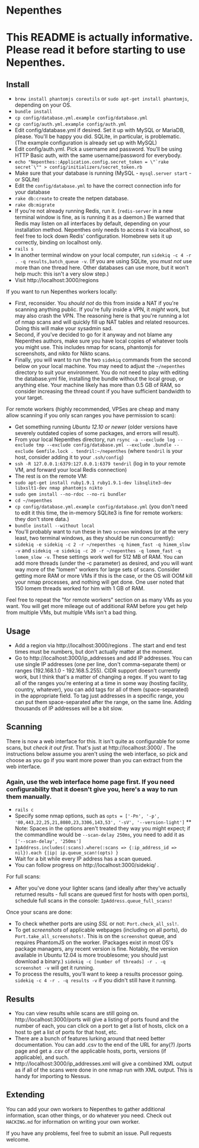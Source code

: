 # Nepenthes

# This README is actually informative. Please read it before starting to use Nepenthes.

## Install
* `brew install phantomjs coreutils` or `sudo apt-get install phantomjs`, depending on your OS.
* `bundle install`
* `cp config/database.yml.example config/database.yml` 
* `cp config/auth.yml.example config/auth.yml`
* Edit config/database.yml if desired. Set it up with MySQL or MariaDB, please. You'll be happy you did. SQLite, in particular, is problematic. (The example configuration is already set up with MySQL)
* Edit config/auth.yml. Pick a username and password. You'll be using HTTP Basic auth, with the same username/password for everybody.
* ```echo "Nepenthes::Application.config.secret_token = \"`rake secret`\"" > config/initializers/secret_token.rb```
* Make sure that your database is running (MySQL - `mysql.server start` - or SQLite)
* Edit the `config/database.yml` to have the correct connection info for your database
* `rake db:create` to create the netpen database.
* `rake db:migrate`
* If you're not already running Redis, run it. (`redis-server` in a new terminal window is fine, as is running it as a daemon.) Be warned that Redis may listen on all interfaces by default, depending on your installation method. Nepenthes only needs to access it via localhost, so feel free to lock down Redis' configuration. Homebrew sets it up correctly, binding on localhost only.
* `rails s`
* In another terminal window on your local computer, run `sidekiq -c 4 -r . -q results,batch_queue -v`. (If you are using SQLite, you *must not* use more than one thread here. Other databases can use more, but it won't help much: this isn't a very slow step.)
* Visit http://localhost:3000/regions

If you want to run Nepenthes workers locally:
* First, reconsider. You *should not* do this from inside a NAT if you're scanning anything public. If you're fully inside a VPN, it *might* work, but may also crash the VPN. The reasoning here is that you're running a lot of nmap scans and will quickly fill up NAT tables and related resources. Doing this will make your sysadmin sad.
* Second, if you've decided to go for it anyway and not blame any Nepenthes authors, make sure you have local copies of whatever tools you might use. This includes nmap for scans, phantomjs for screenshots, and nikto for Nikto scans.
* Finally, you will want to run the two `sidekiq` commands from the second below on your local machine. You may need to adjust the `~/nepenthes` directory to suit your environment. You do not need to play with editing the database.yml file, installing the bundle without the local group, or anything else. Your machine likely has more than 0.5 GB of RAM, so consider increasing the thread count if you have sufficient bandwidth to your target.

For remote workers (highly recommended, VPSes are cheap and many allow scanning if you only scan ranges you have permission to scan):

* Get something running *Ubuntu 12.10 or newer* (older versions have severely outdated copies of some packages, and errors will result).
* From your local Nepenthes directory, run `rsync -a --exclude log --exclude tmp --exclude config/database.yml --exclude .bundle --exclude Gemfile.lock . tendril:~/nepenthes` (where `tendril` is your host, consider adding it to your `.ssh/config`)
* `ssh -R 127.0.0.1:6379:127.0.0.1:6379 tendril` (log in to your remote VM, and forward your local Redis connection)
* The rest is on the remote VM:
* `sudo apt-get install ruby1.9.1 ruby1.9.1-dev libsqlite3-dev libxslt1-dev nmap phantomjs nikto`
* `sudo gem install --no-rdoc --no-ri bundler`
* `cd ~/nepenthes`
* `cp config/database.yml.example config/database.yml` (you don't need to edit it this time, the in-memory SQLite3 is fine for remote workers: they don't store data.)
* `bundle install --without local`
* You'll probably want to run these in two `screen` windows (or at the very least, two terminal windows, as they should be run concurrently):
* `sidekiq -e sidekiq -c 2 -r ~/nepenthes -q himem_fast -q himem_slow -v` and `sidekiq -e sidekiq -c 20 -r ~/nepenthes -q lomem_fast -q lomem_slow -v`. These settings work well for 512 MB of RAM. You can add more threads (under the -c parameter) as desired, and you will want way more of the "lomem" workers for large sets of scans. Consider getting more RAM or more VMs if this is the case, or the OS will OOM kill your nmap processes, and nothing will get done. One user noted that 150 lomem threads worked for him with 1 GB of RAM.

Feel free to repeat the "for remote workers" section on as many VMs as you want. You will get more mileage out of additional RAM before you get help from multiple VMs, but multiple VMs isn't a bad thing.

## Usage
* Add a region via http://localhost:3000/regions . The start and end test times must be numbers, but don't actually matter at the moment.
* Go to http://localhost:3000/ip_addresses and add IP addresses. You can use single IP addresses (one per line, don't comma-separate them) or ranges (192.168.1.0 - 192.168.5.255). CIDR support doesn't currently work, but I think that's a matter of changing a regex. If you want to tag all of the ranges you're entering at a time in some way (hosting facility, country, whatever), you can add tags for all of them (space-separated) in the appropriate field. To tag just addresses in a specific range, you can put them space-separated after the range, on the same line. Adding thousands of IP addresses will be a bit slow.

## Scanning

There is now a web interface for this. It isn't quite as configurable for some scans, but *check it out first*. That's just at http://localhost:3000/ . The instructions below assume you aren't using the web interface, so pick and choose as you go if you want more power than you can extract from the web interface.

### Again, use the web interface home page first. If you need configurability that it doesn't give you, here's a way to run them manually.

* `rails c`
* Specify some nmap options, such as `opts = ['-Pn', '-p', '80,443,22,25,21,8080,23,3306,143,53', '-sV', '--version-light']`
** Note: Spaces in the options aren't treated they way you might expect; if the commandline would be `--scan-delay 250ms`, you need to add it as `['--scan-delay', '250ms']`
* `IpAddress.includes(:scans).where(:scans => {:ip_address_id => nil}).each {|ip| ip.queue_scan!(opts) }`
* Wait for a bit while every IP address has a scan queued.
* You can follow progress on http://localhost:3000/sidekiq/ .

For full scans:

* After you've done your lighter scans (and ideally after they've actually returned results - full scans are queued first for hosts with open ports), schedule full scans in the console: `IpAddress.queue_full_scans!`

Once your scans are done:

* To check whether ports are using *SSL* or not: `Port.check_all_ssl!`.
* To get *screenshots* of applicable webpages (including on all ports), do `Port.take_all_screenshots!`. This is on the `screenshot` queue, and requires PhantomJS on the worker. (Packages exist in most OS's package managers, any recent version is fine. Notably, the version available in Ubuntu 12.04 is more troublesome; you should just download a binary.) `sidekiq -c [number of threads] -r . -q screenshot -v` will get it running.
* To process the results, you'll want to keep a results processor going. `sidekiq -c 4 -r . -q results -v` if you didn't still have it running.

## Results

* You can view results while scans are still going on. http://localhost:3000/ports will give a listing of ports found and the number of each, you can click on a port to get a list of hosts, click on a host to get a list of ports for that host, etc.
* There are a bunch of features lurking around that need better documentation. You can add .csv to the end of the URL for any(?) /ports page and get a .csv of the applicable hosts, ports, versions (if applicable), and such.
* http://localhost:3000/ip_addresses.xml will give a combined XML output as if all of the scans were done in one nmap run with XML output. This is handy for importing to Nessus.

## Extending

You can add your own workers to Nepenthes to gather additional information, scan other things, or do whatever you need. Check out `HACKING.md` for information on writing your own worker.

If you have any problems, feel free to submit an issue. Pull requests welcome.
